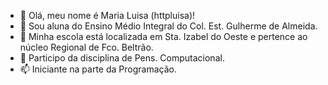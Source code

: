 - 👋 Olá, meu nome é Maria Luisa (httpluisa)!
- 👀 Sou aluna do Ensino Médio Integral do Col. Est. Gulherme de Almeida.
- 🌱 Minha escola está localizada em Sta. Izabel do Oeste e pertence ao núcleo Regional de Fco. Beltrão.
- 💞️ Participo da disciplina de Pens. Computacional.
- 📫 Iniciante na parte da Programação.

<!---
httpluisa/httpluisa is a ✨ special ✨ repository because its `README.md` (this file) appears on your GitHub profile.
You can click the Preview link to take a look at your changes.
--->
